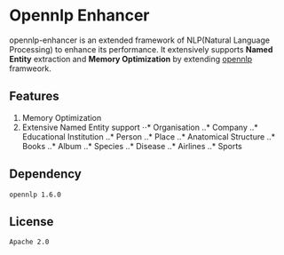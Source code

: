 # Opennlp Enhancer

opennlp-enhancer is an extended framework of NLP(Natural Language Processing) to enhance its performance. It extensively supports **Named Entity** extraction and **Memory Optimization** by extending [opennlp](https://opennlp.apache.org/) framweork.

## Features

1. Memory Optimization 
2. Extensive Named Entity support 
⋅⋅* Organisation
..* Company
..* Educational Institution
..* Person
..* Place
..* Anatomical Structure
..* Books
..* Album
..* Species
..* Disease
..* Airlines
..* Sports

## Dependency

`opennlp 1.6.0`

## License

`Apache 2.0`


